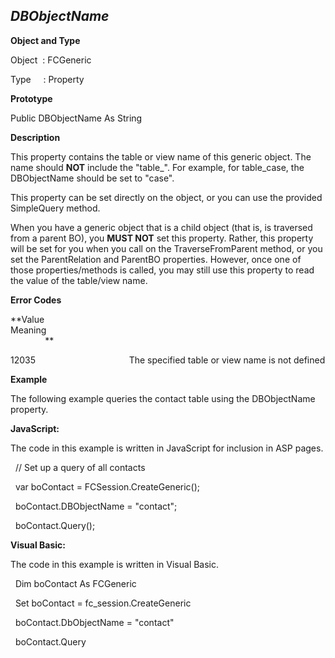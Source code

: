 _DBObjectName_
--------------

**Object and Type**

Object  : FCGeneric

Type     : Property

**Prototype**

Public DBObjectName As String

**Description**

This property contains the table or view name of this generic object. The name should **NOT** include the "table_". For example, for table_case, the DBObjectName should be set to "case".

This property can be set directly on the object, or you can use the provided SimpleQuery method.

When you have a generic object that is a child object (that is, is traversed from a parent BO), you **MUST NOT** set this property. Rather, this property will be set for you when you call on the TraverseFromParent method, or you set the ParentRelation and ParentBO properties. However, once one of those properties/methods is called, you may still use this property to read the value of the table/view name.

**Error Codes**

**Value                                     Meaning                                                                                                                               **

12035                                      The specified table or view name is not defined

**Example**

The following example queries the contact table using the DBObjectName property.

**JavaScript:**

The code in this example is written in JavaScript for inclusion in ASP pages.

  // Set up a query of all contacts

  var boContact = FCSession.CreateGeneric();

  boContact.DBObjectName = "contact";

  boContact.Query();

**Visual Basic:**

The code in this example is written in Visual Basic.

  Dim boContact As FCGeneric

  Set boContact = fc_session.CreateGeneric

  boContact.DbObjectName = "contact"

  boContact.Query
